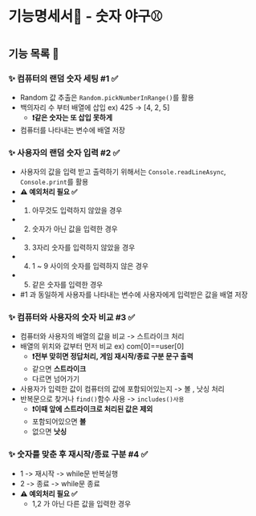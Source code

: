 # 기능명세서📜 - 숫자 야구⚾️

## 기능 목록 📄

### ✨ 컴퓨터의 랜덤 숫자 세팅 #1 ✅
 - Random 값 추출은 `Random.pickNumberInRange()`를 활용
 - 백의자리 수 부터 배열에 삽입 ex) 425 -> [4, 2, 5] 
    - **❗️같은 숫자는 또 삽입 못하게** 
 - 컴퓨터를 나타내는 변수에 배열 저장 
### ✨ 사용자의 랜덤 숫자 입력 #2 ✅
 - 사용자의 값을 입력 받고 출력하기 위해서는 `Console.readLineAsync`, `Console.print`를 활용
 - **⚠️ 예외처리 필요 ✅**
  - 1. 아무것도 입력하지 않았을 경우
  - 2. 숫자가 아닌 값을 입력한 경우
  - 3. 3자리 숫자를 입력하지 않았을 경우
  - 4. 1 ~ 9 사이의 숫자를 입력하지 않은 경우
  - 5. 같은 숫자를 입력한 경우 
 - #1 과 동일하게 사용자를 나타내는 변수에 사용자에게 입력받은 값을 배열 저장
### ✨ 컴퓨터와 사용자의 숫자 비교 #3 ✅
 - 컴퓨터와 사용자의 배열의 값을 비교 -> 스트라이크 처리
 - 배열의 위치와 값부터 먼저 비교 ex) com[0]==user[0]
   - **❗️전부 맞히면 정답처리, 게임 재시작/종료 구분 문구 출력**
   - 같으면 **스트라이크**
   - 다르면 넘어가기
 - 사용자가 입력한 값이 컴퓨터의 값에 포함되어있는지 -> 볼 , 낫싱 처리
 - 반복문으로 찾거나 `find()`함수 사용 -> `includes()사용`
   - **❗️이때 앞에 스트라이크로 처리된 값은 제외**
   - 포함되어있으면 **볼** 
   - 없으면 **낫싱**
### ✨ 숫자를 맞춘 후 재시작/종료 구분 #4 ✅
- 1 -> 재시작 -> while문 반복실행
- 2 -> 종료 -> while문 종료
- **⚠️ 예외처리 필요 ✅**
  - 1,2 가 아닌 다른 값을 입력한 경우